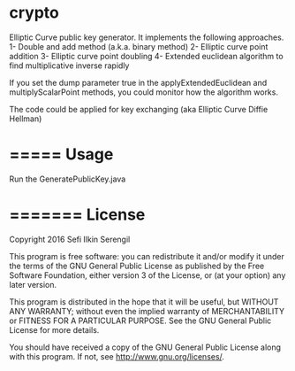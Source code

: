 # crypto
Elliptic Curve public key generator. It implements the following approaches.
1- Double and add method (a.k.a. binary method)
2- Elliptic curve point addition
3- Elliptic curve point doubling
4- Extended euclidean algorithm to find multiplicative inverse rapidly

If you set the dump parameter true in the applyExtendedEuclidean and multiplyScalarPoint methods, you could monitor how the algorithm works. 

The code could be applied for key exchanging (aka Elliptic Curve Diffie Hellman)

=====
Usage
=====

Run the GeneratePublicKey.java

=======
License
=======

Copyright 2016 Sefi Ilkin Serengil

This program is free software: you can redistribute it and/or modify
it under the terms of the GNU General Public License as published by
the Free Software Foundation, either version 3 of the License, or
(at your option) any later version.

This program is distributed in the hope that it will be useful,
but WITHOUT ANY WARRANTY; without even the implied warranty of
MERCHANTABILITY or FITNESS FOR A PARTICULAR PURPOSE.  See the
GNU General Public License for more details.

You should have received a copy of the GNU General Public License
along with this program.  If not, see <http://www.gnu.org/licenses/>.
